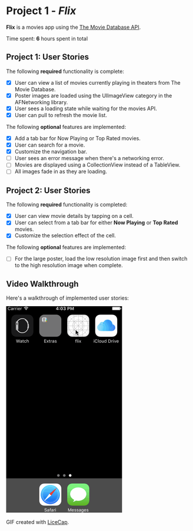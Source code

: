 # Project 1 - *Flix*

**Flix** is a movies app using the [The Movie Database API](http://docs.themoviedb.apiary.io/#).

Time spent: **6** hours spent in total

## Project 1: User Stories

The following **required** functionality is complete:

- [x] User can view a list of movies currently playing in theaters from The Movie Database.
- [x] Poster images are loaded using the UIImageView category in the AFNetworking library.
- [x] User sees a loading state while waiting for the movies API.
- [x] User can pull to refresh the movie list.

The following **optional** features are implemented:

- [x] Add a tab bar for Now Playing or Top Rated movies.
- [x] User can search for a movie.
- [x] Customize the navigation bar.
- [ ] User sees an error message when there's a networking error.
- [ ] Movies are displayed using a CollectionView instead of a TableView.
- [ ] All images fade in as they are loading.

## Project 2: User Stories

The following **required** functionality is completed:

- [x] User can view movie details by tapping on a cell.
- [x] User can select from a tab bar for either **Now Playing** or **Top Rated** movies.
- [x] Customize the selection effect of the cell.

The following **optional** features are implemented:

- [ ] For the large poster, load the low resolution image first and then switch to the high resolution image when complete.

## Video Walkthrough

Here's a walkthrough of implemented user stories:

<img src='/walkthrough.gif' title='Video Walkthrough' width='' alt='Video Walkthrough' />

GIF created with [LiceCap](http://www.cockos.com/licecap/).
